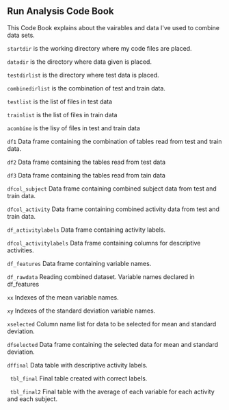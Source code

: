 Run Analysis Code Book
-----------
This Code Book explains about the vairables and data I've used to combine data sets.

``` startdir ``` is the working directory where my code files are placed.

``` datadir ``` is the directory where data given is placed.

``` testdirlist ``` is the directory where test data is placed.

``` combinedirlist ``` is the combination of test and train data.

``` testlist ``` is the list of files in test data

``` trainlist ``` is the list of files in train data

``` acombine ``` is the lisy of files in test and train data

``` df1 ``` Data frame containing the combination of tables read from test and train data.

``` df2 ``` Data frame containing the tables read from test data

``` df3 ``` Data frame containing the tables read from tain data

``` dfcol_subject ``` Data frame containing combined subject data from test and train data.

``` dfcol_activity ``` Data frame containing combined activity data from test and train data.

``` df_activitylabels ``` Data frame containing activity labels.

``` dfcol_activitylabels ``` Data frame containing columns for descriptive activities.

``` df_features ``` Data frame containing variable names.

``` df_rawdata ``` Reading combined dataset. Variable names declared in df_features

``` xx ``` Indexes of the mean variable names.

``` xy ``` Indexes of the standard deviation variable names.

``` xselected ``` Column name list for data to be selected for mean and standard deviation.

``` dfselected ``` Data frame containing the selected data for mean and standard deviation.

``` dffinal ``` Data table with descriptive activity labels. 

``` tbl_final``` Final table created with correct labels.

``` tbl_final2``` Final table with the average of each variable for each activity and each subject.
